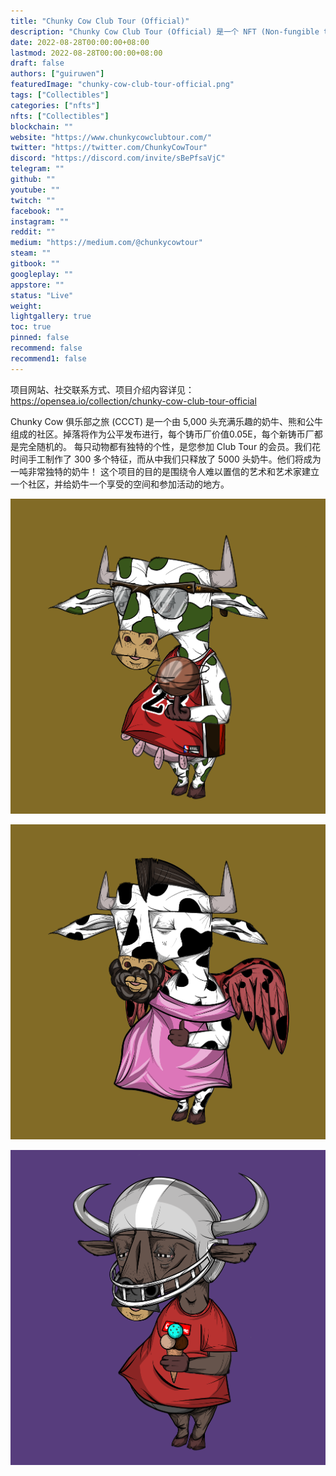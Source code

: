 ```yaml
---
title: "Chunky Cow Club Tour (Official)"
description: "Chunky Cow Club Tour (Official) 是一个 NFT (Non-fungible token) 集合。存储在区块链上的数字艺术品集合。"
date: 2022-08-28T00:00:00+08:00
lastmod: 2022-08-28T00:00:00+08:00
draft: false
authors: ["guiruwen"]
featuredImage: "chunky-cow-club-tour-official.png"
tags: ["Collectibles"]
categories: ["nfts"]
nfts: ["Collectibles"]
blockchain: ""
website: "https://www.chunkycowclubtour.com/"
twitter: "https://twitter.com/ChunkyCowTour"
discord: "https://discord.com/invite/sBePfsaVjC"
telegram: ""
github: ""
youtube: ""
twitch: ""
facebook: ""
instagram: ""
reddit: ""
medium: "https://medium.com/@chunkycowtour"
steam: ""
gitbook: ""
googleplay: ""
appstore: ""
status: "Live"
weight: 
lightgallery: true
toc: true
pinned: false
recommend: false
recommend1: false
---
```

项目网站、社交联系方式、项目介绍内容详见：https://opensea.io/collection/chunky-cow-club-tour-official

Chunky Cow 俱乐部之旅 (CCCT) 是一个由 5,000 头充满乐趣的奶牛、熊和公牛组成的社区。掉落将作为公平发布进行，每个铸币厂价值0.05E，每个新铸币厂都是完全随机的。
每只动物都有独特的个性，是您参加 Club Tour 的会员。我们花时间手工制作了 300 多个特征，而从中我们只释放了 5000 头奶牛。他们将成为一吨非常独特的奶牛！                                                                                  这个项目的目的是围绕令人难以置信的艺术和艺术家建立一个社区，并给奶牛一个享受的空间和参加活动的地方。

![nft](01.png)

![nft](02.png)

![nft](03.png)

